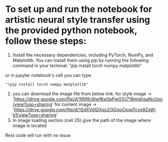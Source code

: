 # To set up and run the notebook for artistic neural style transfer using the provided python notebook, follow these steps:


1. Install the necessary dependencies, including PyTorch, NumPy, and Matplotlib. You can install them using pip by running the following command in your terminal:
   "pip install torch numpy matplotlib"

or in jupyter notebook's cell you can type

    "!pip install torch numpy matplotlib"

2. you can download the image file from below link:
     for style image -> 'https://drive.google.com/file/d/1tR9fc6IwfKp0pPwG1U718mjdnsaNcUxo/view?usp=sharing'
     for content image -> 'https://drive.google.com/file/d/1SdXVdQlXss2i3GixuCkxeTcyo9ZoW-b1/view?usp=sharing'
3. In image loading section (cell 25)  give the path of the image where image is located

Rest code will run with no issue

